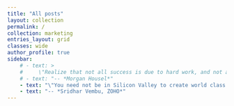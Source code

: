 ```yaml
---
title: "All posts"
layout: collection
permalink: /
collection: marketing
entries_layout: grid
classes: wide
author_profile: true
sidebar: 
    # - text: >
    #     \"Realize that not all success is due to hard work, and not all poverty is due to laziness. Keep this in mind when judging people, including yourself.\"
    # - text: "-- *Morgan Housel*"
    - text: "\"You need not be in Silicon Valley to create world class products.\""
    - text: "-- *Sridhar Vembu, ZOHO*"
---
```

